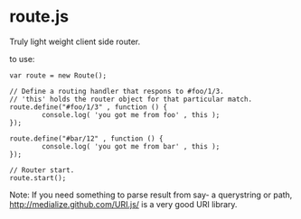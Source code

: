 route.js
========

Truly light weight client side router.

to use:

    var route = new Route();

    // Define a routing handler that respons to #foo/1/3.
    // 'this' holds the router object for that particular match.
    route.define("#foo/1/3" , function () {
            console.log( 'you got me from foo' , this );
    });
    
    route.define("#bar/12" , function () {
            console.log( 'you got me from bar' , this );
    });
    
    // Router start.
    route.start();

Note: If you need something to parse result from say- a querystring or path, http://medialize.github.com/URI.js/ is a very good
URI library.